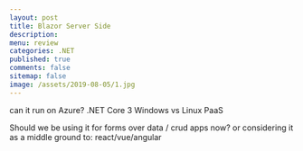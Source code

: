 ```yaml
---
layout: post
title: Blazor Server Side 
description: 
menu: review
categories: .NET 
published: true 
comments: false     
sitemap: false
image: /assets/2019-08-05/1.jpg
---
```



can it run on Azure?
.NET Core 3
Windows vs Linux PaaS

Should we be using it for forms over data / crud apps now?
or considering it as a middle ground to: react/vue/angular

